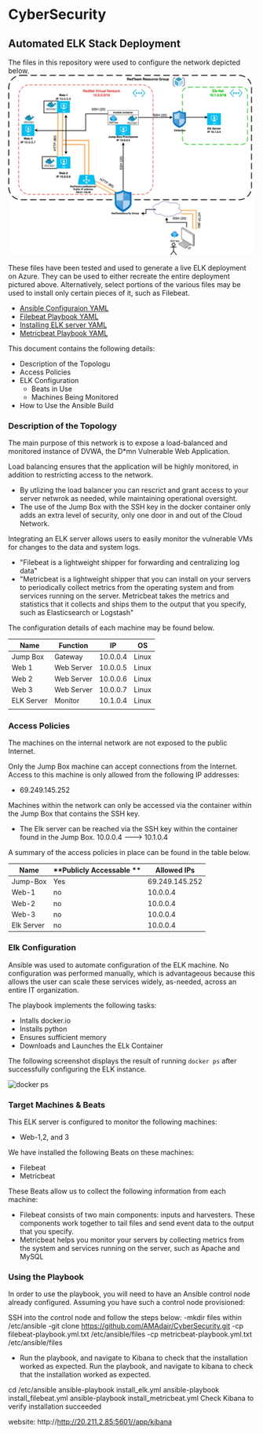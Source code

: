 # CyberSecurity
## Automated ELK Stack Deployment

The files in this repository were used to configure the network depicted below.
![Cloud Network Diagram](https://github.com/AMAdair/CyberSecurity/blob/main/Diagrams/Cloud%20Network%20Diagram.jpg?raw=true "Cloud Network Diagram")

These files have been tested and used to generate a live ELK deployment on Azure. They can be used to either recreate the entire deployment pictured above. Alternatively, select portions of the various files may be used to install only certain pieces of it, such as Filebeat.

  - [Ansible Configuraion YAML](https://github.com/AMAdair/CyberSecurity/blob/main/Ansible/ansible_config.yml)
  - [Filebeat Playbook YAML](https://github.com/AMAdair/CyberSecurity/blob/main/Ansible/filebeat-playbook.yml)
  - [Installing ELK server YAML](https://github.com/AMAdair/CyberSecurity/blob/main/Ansible/install-elk.yml)
  - [Metricbeat Playbook YAML](https://github.com/AMAdair/CyberSecurity/blob/main/Ansible/metricbeat-playbook.yml)

This document contains the following details:
- Description of the Topologu
- Access Policies
- ELK Configuration
  - Beats in Use
  - Machines Being Monitored
- How to Use the Ansible Build


### Description of the Topology

The main purpose of this network is to expose a load-balanced and monitored instance of DVWA, the D*mn Vulnerable Web Application.

Load balancing ensures that the application will be highly monitored, in addition to restricting access to the network.
- By utlizing the load balancer you can rescrict and grant access to your server netwrok as needed, while maintaining operational oversight. 
- The use of the Jump Box with the SSH key in the docker container only adds an extra level of security, only one door in and out of the Cloud Network. 

Integrating an ELK server allows users to easily monitor the vulnerable VMs for changes to the data and system logs.
- "Filebeat is a lightweight shipper for forwarding and centralizing log data"
- "Metricbeat is a lightweight shipper that you can install on your servers to periodically collect metrics from the operating system and from services running on the server. Metricbeat takes the metrics and statistics that it collects and ships them to the output that you specify, such as Elasticsearch or Logstash"

The configuration details of each machine may be found below.

| **Name**   | **Function** | **IP**   | **OS** |
|------------|--------------|----------|--------|
| Jump Box   | Gateway      | 10.0.0.4 | Linux  |
| Web 1      | Web Server   | 10.0.0.5 | Linux  |
| Web 2      | Web Server   | 10.0.0.6 | Linux  |
| Web 3      | Web Server   | 10.0.0.7 | Linux  |
| ELK Server | Monitor      | 10.1.0.4 | Linux  |
|            |              |          |        |

### Access Policies

The machines on the internal network are not exposed to the public Internet. 

Only the Jump Box machine can accept connections from the Internet. Access to this machine is only allowed from the following IP addresses:
- 69.249.145.252

Machines within the network can only be accessed via the container within the Jump Box that contains the SSH key.
- The Elk server can be reached via the SSH key within the container found in the Jump Box. 10.0.0.4 ---> 10.1.0.4

A summary of the access policies in place can be found in the table below.

| **Name**   | **Publicly Accessable ** | **Allowed IPs** |
|------------|--------------------------|-----------------|
| Jump-Box   | Yes                      | 69.249.145.252  |
| Web-1      | no                       | 10.0.0.4        |
| Web-2      | no                       | 10.0.0.4        |
| Web-3      | no                       | 10.0.0.4        |
| Elk Server | no                       | 10.0.0.4        |

### Elk Configuration

Ansible was used to automate configuration of the ELK machine. No configuration was performed manually, which is advantageous because this allows the user can scale these services widely, as-needed, across an entire IT organization. 

The playbook implements the following tasks:
- Intalls docker.io
- Installs python
- Ensures sufficient memory
- Downloads and Launches the ELk Container

The following screenshot displays the result of running `docker ps` after successfully configuring the ELK instance.

![docker ps](https://github.com/eddie12frank/Frank/blob/main/Images/Docker%20PS.png "sudo docker ps")

### Target Machines & Beats
This ELK server is configured to monitor the following machines:
- Web-1,2, and 3

We have installed the following Beats on these machines:
- Filebeat
- Metricbeat

These Beats allow us to collect the following information from each machine:
- Filebeat consists of two main components: inputs and harvesters. These components work together to tail files and send event data to the output that you specify.
- Metricbeat helps you monitor your servers by collecting metrics from the system and services running on the server, such as Apache and MySQL


### Using the Playbook
In order to use the playbook, you will need to have an Ansible control node already configured. Assuming you have such a control node provisioned: 

SSH into the control node and follow the steps below:
-mkdir files within /etc/ansible
-git clone https://github.com/AMAdair/CyberSecurity.git
-cp filebeat-playbook.yml.txt /etc/ansible/files
-cp metricbeat-playbook.yml.txt /etc/ansible/files

- Run the playbook, and navigate to Kibana to check that the installation worked as expected.
Run the playbook, and navigate to kibana to check that the installation worked as expected.

cd /etc/ansible
ansible-playbook install_elk.yml
ansible-playbook install_filebeat.yml
ansible-playbook install_metricbeat.yml
Check Kibana to verify installation succeeded

website: http://http://20.211.2.85:5601//app/kibana
